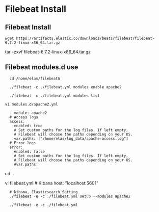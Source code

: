 
# Filebeat Install

## Filebeat Install

	wget https://artifacts.elastic.co/downloads/beats/filebeat/filebeat-6.7.2-linux-x86_64.tar.gz
  tar -zxvf filebeat-6.7.2-linux-x86_64.tar.gz

## Filebeat modules.d use

	  cd /home/elas/filebeat6

	  ./filebeat -c ./filebeat.yml modules enable apache2

	  ./filebeat -c ./filebeat.yml modules list
  
  	vi modules.d/apache2.yml
  
	  - module: apache2
	  # Access logs
	  access:
	    enabled: true
	    # Set custom paths for the log files. If left empty,
	    # Filebeat will choose the paths depending on your OS.
	    var.paths: ["/home/elas/log_data/apache-access.log"]
	  # Error logs
	  error:
	    enabled: false
	    # Set custom paths for the log files. If left empty,
	    # Filebeat will choose the paths depending on your OS.
	    #var.paths:
  
  cd ..
  
  vi filebeat.yml
	  # Kibana
	  host: "localhost:5601"
  
	  # kibana, Elasticsearch Setting
	  ./filebeat -e -c ./filebeat.yml setup --modules apache2

	  ./filebeat -e -c ./filebeat.yml
  
  
  
